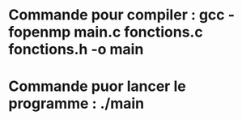 # Commande pour compiler : gcc -fopenmp main.c fonctions.c fonctions.h -o main
# Commande puor lancer le programme : ./main
